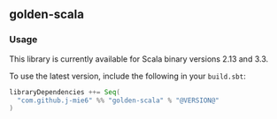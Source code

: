## golden-scala

### Usage

This library is currently available for Scala binary versions 2.13 and 3.3.

To use the latest version, include the following in your `build.sbt`:

```scala
libraryDependencies ++= Seq(
  "com.github.j-mie6" %% "golden-scala" % "@VERSION@"
)
```
